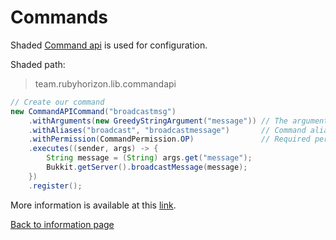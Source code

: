 # Commands

Shaded [Command api](https://docs.commandapi.dev/)
is used for configuration.

Shaded path:
> team.rubyhorizon.lib.commandapi

```java
// Create our command
new CommandAPICommand("broadcastmsg")
    .withArguments(new GreedyStringArgument("message")) // The arguments
    .withAliases("broadcast", "broadcastmessage")       // Command aliases
    .withPermission(CommandPermission.OP)               // Required permissions
    .executes((sender, args) -> {
        String message = (String) args.get("message");
        Bukkit.getServer().broadcastMessage(message);
    })
    .register();
```

More information is available at this [link](https://docs.commandapi.dev/).

[Back to information page](../info.md)